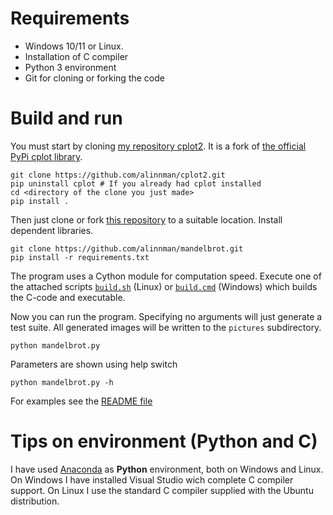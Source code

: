 # Requirements

* Windows 10/11 or Linux. 
* Installation of C compiler
* Python 3 environment
* Git for cloning or forking the code

# Build and run

You must start by cloning <a href="https://github.com/alinnman/cplot2">my repository cplot2</a>. It is a fork of <a href="https://github.com/nschloe/cplot.git">the official PyPi cplot library</a>. 

    git clone https://github.com/alinnman/cplot2.git
    pip uninstall cplot # If you already had cplot installed
    cd <directory of the clone you just made>
    pip install . 

Then just clone or fork <a href="https://github.com/alinnman/mandelbrot.git">this repository</a> to a suitable location. Install dependent libraries. 

    git clone https://github.com/alinnman/mandelbrot.git
	pip install -r requirements.txt

The program uses a Cython module for computation speed. 
Execute one of the attached scripts <a href="build.sh">``build.sh``</a> (Linux) or <a href="build.cmd">``build.cmd``</a> (Windows) which builds the C-code and executable. 

Now you can run the program. Specifying no arguments will just generate a test suite. All generated images will be written to the ``pictures`` subdirectory. 

    python mandelbrot.py

Parameters are shown using help switch

    python mandelbrot.py -h

For examples see the <a href="README.md">README file</a>

# Tips on environment (Python and C)

I have used <a href="https://www.anaconda.com/download/">Anaconda</a> as <b>Python</b> environment, both on Windows and Linux. 
On Windows I have installed Visual Studio wich complete C compiler support. On Linux I use the standard C compiler supplied with the Ubuntu distribution. 
